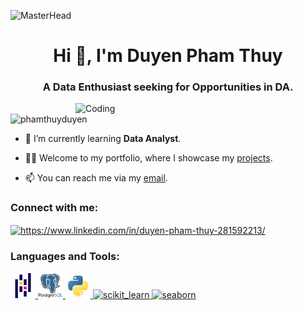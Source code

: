 ![MasterHead](https://github.com/user-attachments/assets/745a6e2f-80f9-484b-ba8e-85e378a89e6f)
<h1 align="center">Hi 👋, I'm Duyen Pham Thuy</h1>
<h3 align="center">A Data Enthusiast seeking for Opportunities in DA.</h3>
<img align="right" alt="Coding" width="400" src="https://media.tenor.com/IF2JdxzmyN4AAAAi/coding-girl.gif">

<p align="left"> <img src="https://komarev.com/ghpvc/?username=phamthuyduyen&label=Profile%20views&color=0e75b6&style=flat" alt="phamthuyduyen" /> </p>

- 🌱 I’m currently learning **Data Analyst**.

- 👨‍💻 Welcome to my portfolio, where I showcase my [projects](https://github.com/PHAMTHUYDUYEN?tab=repositories).

- 📫 You can reach me via my [email](duyen.phamthuy314@gmail.com).

<h3 align="left">Connect with me:</h3>
<p align="left">
<a href="https://linkedin.com/in/duyen-pham-thuy-281592213/" target="blank"><img align="center" src="https://raw.githubusercontent.com/rahuldkjain/github-profile-readme-generator/master/src/images/icons/Social/linked-in-alt.svg" alt="https://www.linkedin.com/in/duyen-pham-thuy-281592213/" height="30" width="40" /></a>
</p>

<h3 align="left">Languages and Tools:</h3>
<p align="left"> <a href="https://pandas.pydata.org/" target="_blank" rel="noreferrer"> <img src="https://raw.githubusercontent.com/devicons/devicon/2ae2a900d2f041da66e950e4d48052658d850630/icons/pandas/pandas-original.svg" alt="pandas" width="40" height="40"/> </a> <a href="https://www.postgresql.org" target="_blank" rel="noreferrer"> <img src="https://raw.githubusercontent.com/devicons/devicon/master/icons/postgresql/postgresql-original-wordmark.svg" alt="postgresql" width="40" height="40"/> </a> <a href="https://www.python.org" target="_blank" rel="noreferrer"> <img src="https://raw.githubusercontent.com/devicons/devicon/master/icons/python/python-original.svg" alt="python" width="40" height="40"/> </a> <a href="https://scikit-learn.org/" target="_blank" rel="noreferrer"> <img src="https://upload.wikimedia.org/wikipedia/commons/0/05/Scikit_learn_logo_small.svg" alt="scikit_learn" width="40" height="40"/> </a> <a href="https://seaborn.pydata.org/" target="_blank" rel="noreferrer"> <img src="https://seaborn.pydata.org/_images/logo-mark-lightbg.svg" alt="seaborn" width="40" height="40"/> </a> </p>
